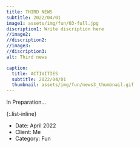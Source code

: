 ```yaml
---
title: THIRD NEWS
subtitle: 2022/04/01
image1: assets/img/fun/03-full.jpg
discription1: Write discription here
//image2: 
//discription2: 
//image3: 
//discription3: 
alt: Third news

caption:
  title: ACTIVITIES
  subtitle: 2022/04/01
  thumbnail: assets/img/fun/news3_thumbnail.gif
---
```

In Preparation...


{:.list-inline}
- Date: April 2022
- Client: Me
- Category: Fun

